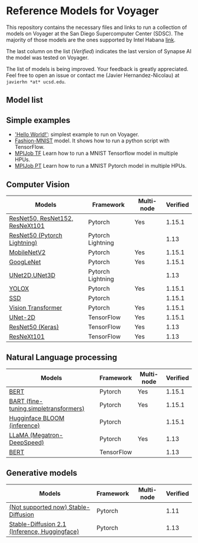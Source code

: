 # Reference Models for Voyager
This repository contains the necessary files and links to run a collection of models on Voyager at the San Diego Supercomputer Center (SDSC). The majority of those models are the ones supported by Intel Habana [link](https://github.com/HabanaAI/Model-References).

The last column on the list (*Verified*) indicates the last version of Synapse AI the model was tested on Voyager.

The list of models is being improved. Your feedback is greatly appreciated. Feel free to open an issue or contact me (Javier Hernandez-Nicolau) at `javierhn *at* ucsd.edu`.

## Model list

## Simple examples
- ['Hello World!'](helloworld): simplest example to run on Voyager.
- [Fashion-MNIST](TensorFlow/examples/Fashion-MNIST) model. It shows how to run a python script with TensorFlow.
- [MPIJob TF](TensorFlow/examples/MPIJob) Learn how to run a MNIST Tensorflow model in multiple HPUs. 
- [MPIJob PT](PyTorch/examples/MPIJob/) Learn how to run a MNIST Pytorch model in multiple HPUs. 

## Computer Vision
| Models                                                                                  | Framework         | Multi-node | Verified |
| --------------------------------------------------------------------------------------- | ----------------- | ---------- | -------- |
| [ResNet50, ResNet152, ResNeXt101](PyTorch/computer_vision/classification/torchvision)   | Pytorch           |  Yes       |  1.15.1  |
| [ResNet50 (Pytorch Lightning)](PyTorch/computer_vision/classification/lightning/resnet) | Pytorch Lightning |            |  1.13    |
| [MobileNetV2](PyTorch/computer_vision/classification/torchvision)                       | Pytorch           |  Yes       |  1.15.1  |
| [GoogLeNet](PyTorch/computer_vision/classification/torchvision)                         | Pytorch           |  Yes       |  1.15.1  |
| [UNet2D,UNet3D](PyTorch/computer_vision/segmentation/unet)                              | Pytorch Lightning |            |  1.13    |
| [YOLOX](PyTorch/computer_vision/detection/yolox)                                        | Pytorch           |  Yes       |  1.15.1  |
| [SSD](PyTorch/computer_vision/detection/ssd)                                            | Pytorch           |            |  1.15.1  |
| [Vision Transformer](PyTorch/computer_vision/classification/ViT)                        | Pytorch           |  Yes       |  1.15.1  |
| [UNet-2D](TensorFlow/computer_vision/Unet2D)                                            | TensorFlow        |  Yes       |  1.15.1  |
| [ResNet50 (Keras)](TensorFlow/computer_vision/Resnets/resnet_keras)                     | TensorFlow        |  Yes       |  1.13    |
| [ResNeXt101](TensorFlow/computer_vision/Resnets/ResNeXt)                                | TensorFlow        |  Yes       |  1.13    |


## Natural Language processing
| Models                                                                         | Framework  | Multi-node  | Verified |
| ------------------------------------------------------------------------------ | ---------- | ----------- | -------- |
| [BERT](PyTorch/nlp/bert)                                                       | Pytorch    |  Yes        |   1.15.1 |
| [BART (fine-tuning,simpletransformers)](PyTorch/nlp/BART)                      | Pytorch    |  Yes        |   1.15.1 |
| [Hugginface BLOOM (inference)](PyTorch/nlp/bloom)                              | Pytorch    |             |   1.15.1 |
| [LLaMA (Megatron-DeepSpeed)](PyTorch/nlp/DeepSpeedExamples/Megatron-DeepSpeed) | Pytorch    |  Yes        |   1.13   |
| [BERT](TensorFlow/nlp/bert)                                                    | TensorFlow |             |   1.13   |

## Generative models
| Models                                                                                           | Framework  | Multi-node | Verified |
| ------------------------------------------------------------------------------------------------ | ---------- | ---------- | -------- |
| [(Not supported now) Stable-Diffusion](PyTorch/generative_models/stable-diffusion)               | Pytorch    |            |   1.11   | 
| [Stable-Diffusion 2.1 (Inference, Huggingface)](PyTorch/generative_models/stable-diffusion-v2-1) | Pytorch    |            |   1.13   |
